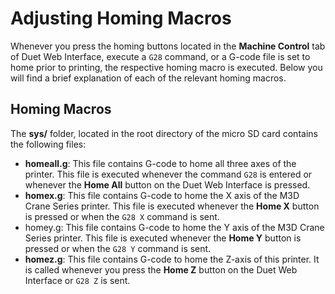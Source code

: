 # Adjusting Homing Macros

Whenever you press the homing buttons located in the **Machine Control** tab of Duet Web Interface, execute a `G28` command, or a G-code file is set to home prior to printing, the respective homing macro is executed. Below you will find a brief explanation of each of the relevant homing macros.   

## Homing Macros

The **sys/** folder, located in the root directory of the micro SD card contains the following files:

* **homeall.g**: This file contains G-code to home all three axes of the printer. This file is executed whenever the command `G28` is entered or whenever the **Home All** button on the Duet Web Interface is pressed.
* **homex.g**: This file contains G-code to home the X axis of the M3D Crane Series printer. This file is executed whenever the **Home X** button is pressed or when the  `G28 X` command is sent. 
* homey.g: This file contains G-code to home the Y axis of the M3D Crane Series printer. This file is executed whenever the **Home Y** button is pressed or when the `G28 Y` command is sent. 
* **homez.g**: This file contains G-code to home the Z-axis of this printer. It is called whenever you press the **Home Z** button on the Duet Web Interface or `G28 Z` is sent.



